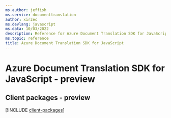 ```yaml
---
ms.author: jeffish
ms.service: documenttranslation
author: xirzec
ms.devlang: javascript
ms.data: 10/03/2022
description: Reference for Azure Document Translation SDK for JavaScript
ms.topic: reference
title: Azure Document Translation SDK for JavaScript
---
```

# Azure Document Translation SDK for JavaScript - preview

## Client packages - preview
[!INCLUDE [client-packages](document-translation-client-index.md)]